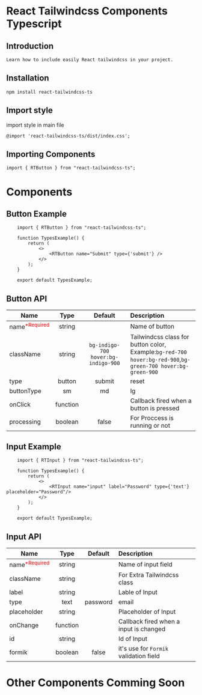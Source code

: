 # React Tailwindcss Components Typescript

## Introduction
    Learn how to include easily React tailwindcss in your project.

## Installation
    npm install react-tailwindcss-ts
## Import style
import style in main file
 
    @import 'react-tailwindcss-ts/dist/index.css';



## Importing Components
    import { RTButton } from "react-tailwindcss-ts";

# Components 
##  Button Example
     
        import { RTButton } from "react-tailwindcss-ts";

        function TypesExample() {
            return (
                <>
                    <RTButton name="Submit" type={'submit'} />
                </>
            );
        }

        export default TypesExample;
    
## Button API

| Name                                        | Type                    | Default                             | Description                                                                                                       |
| ------------------------------------------- |:-----------------------:| :----------------------------------:| :-----------------------------------------------------------------------------------------------------------------|
| name<sup style="color:red;">*Required</sup> | string                  |                                     |  Name of button                                                                                                   |
| className                                   | string                  | `bg-indigo-700 hover:bg-indigo-900` |  Tailwindcss class for button color, <br />Example:`bg-red-700 hover:bg-red-900`,`bg-green-700 hover:bg-green-900`|
| type                                        | button | submit | reset | button                              |  Type of button,Example: button, submit, reset                                                                    |
| buttonType                                  | sm | md | lg            | md                                  |  Size of button, Example: sm,md,lg                                                                                |
| onClick                                     | function                |                                     | Callback fired when a button is pressed                                                                           |
| processing                                  | boolean                 | false                               | For Proccess is running or not                                                                                    |


## Input Example
     
        import { RTInput } from "react-tailwindcss-ts";

        function TypesExample() {
            return (
                <>
                    <RTInput name="input" label="Password" type={'text'}  placeholder="Password"/>
                </>
            );
        }

        export default TypesExample;

## Input API

| Name                                        | Type                                                | Default   | Description                             |
| ------------------------------------------- |:---------------------------------------------------:| :--------:| :---------------------------------------|
| name<sup style='color:red;'>*Required</sup> | string                                              |           |  Name of input field                    |
| className                                   | string                                              |           |  For Extra Tailwindcss class            |
| label                                       | string                                              |           |  Lable of Input                         |
| type                                        | text | password | email | date | datetime | number  | text      |  Type of input                          |
| placeholder                                 | string                                              |           |  Placeholder of Input                   |
| onChange                                    | function                                            |           |  Callback fired when a input is changed |
| id                                          | string                                              |           |  Id of Input                            |
| formik                                      | boolean                                             | false     |  it's use for `Formik` validation field |


# Other Components Comming Soon